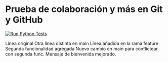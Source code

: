 # Prueba de colaboración y más en Git y GitHub

[![Run Python Tests](https://github.com/JoseFelixBL/prueba-flujo-git/actions/workflows/python-tests.yml/badge.svg)](https://github.com/JoseFelixBL/prueba-flujo-git/actions/workflows/python-tests.yml)

Línea original
Otra línea distinta en main
Línea añadida en la rama feature
Segunda funcionalidad agregada
Nuevo cambio en main para conflictear con segunda func.
Mensaje de bienvenida mejorado.
